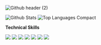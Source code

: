 ![Github header (2)](https://user-images.githubusercontent.com/101967370/178149742-f554d70d-9521-436c-b4ff-8d6ec4dd050d.png)


![Github Stats](https://github-readme-stats.vercel.app/api?username=jadhavsiid&show_icons=true&theme=radical)
![Top Languages Compact](https://github-readme-stats.vercel.app/api/top-langs/?username=jadhavsiid&layout=compact&theme=radical)

**Technical Skills**

<img src="https://img.shields.io/badge/-A8B9CC?logo=C&logoColor=fff"> <img src="https://img.shields.io/badge/-C++-00599C?logo=C&logoColor=fff"> <img src="https://img.shields.io/badge/-Python-3776AB?logo=python&logoColor=ffd644"> <img src="https://img.shields.io/badge/-HTML-E34F26?logo=html5&logoColor=fff"> <img src="https://img.shields.io/badge/-CSS-1572B6?logo=css3&logoColor=fff"> <img src="https://img.shields.io/badge/-Bootstrap-7952B3?logo=bootstrap&logoColor=fff"> <img src="https://img.shields.io/badge/-Javascipt-F7DF1E?logo=Javascript&logoColor=fff">

